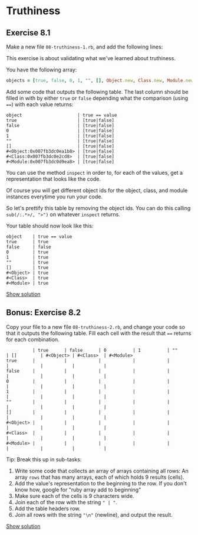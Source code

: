 # Truthiness

## Exercise 8.1

Make a new file `08-truthiness-1.rb`, and add the following lines:

This exercise is about validating what we've learned about truthiness.

You have the following array:

```ruby
objects = [true, false, 0, 1, "", [], Object.new, Class.new, Module.new]
```

Add some code that outputs the following table. The last column should be
filled in with by either `true` or `false` depending what the comparison (using
`==`) with each value returns:

```
object                     | true == value
true                       | [true|false]
false                      | [true|false]
0                          | [true|false]
1                          | [true|false]
""                         | [true|false]
[]                         | [true|false]
#<Object:0x007fb3dc0ea1b8> | [true|false]
#<Class:0x007fb3dc0e2cd8>  | [true|false]
#<Module:0x007fb3dc0d9ea8> | [true|false]
```

You can use the method `inspect` in order to, for each of the values, get a
representation that looks like the code.

Of course you will get different object ids for the object, class, and module
instances everytime you run your code.

So let's prettify this table by removing the object ids. You can do this
calling `sub(/:.*>/, ">")` on whatever `inspect` returns.

Your table should now look like this:

```
object    | true == value
true      | true
false     | false
0         | true
1         | true
""        | true
[]        | true
#<Object> | true
#<Class>  | true
#<Module> | true
```

<a href="/solutions/08-truthiness-1.rb" class="solution">Show solution</a>


## Bonus: Exercise 8.2

Copy your file to a new file `08-truthiness-2.rb`, and change your code so that
it outputs the following table. Fill each cell with the result that `==`
returns for each combination.

```
          | true      | false      | 0          | 1          | ""         | []         | #<Object> | #<Class>  | #<Module>
true      |           |            |            |            |            |            |           |           |
false     |           |            |            |            |            |            |           |           |
0         |           |            |            |            |            |            |           |           |
1         |           |            |            |            |            |            |           |           |
""        |           |            |            |            |            |            |           |           |
[]        |           |            |            |            |            |            |           |           |
#<Object> |           |            |            |            |            |            |           |           |
#<Class>  |           |            |            |            |            |            |           |           |
#<Module> |           |            |            |            |            |            |           |           |
```

Tip: Break this up in sub-tasks:

1. Write some code that collects an array of arrays containing all rows: An
   array `rows` that has many arrays, each of which holds 9 results (cells).
2. Add the value's representation to the beginning to the row. If you don't
   know how, google for "ruby array add to beginning"
3. Make sure each of the cells is 9 characters wide.
4. Join each of the row with the string `" | "`.
5. Add the table headers row.
6. Join all rows with the string `"\n"` (newline), and output the result.

<a href="/solutions/08-truthiness-2.rb" class="solution">Show solution</a>

